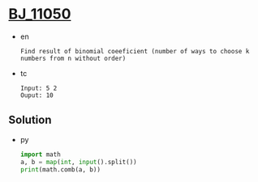 # [BJ_11050](https://acmicpc.net/problem/11050)

* en

  ```en
  Find result of binomial coeeficient (number of ways to choose k numbers from n without order)
  ```

* tc

  ```tc
  Input: 5 2
  Ouput: 10
  ```

## Solution

* py

  ```py
  import math
  a, b = map(int, input().split())
  print(math.comb(a, b))
  ```
